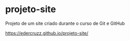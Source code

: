 # projeto-site
 Projeto de um site criado durante o curso de Git e GitHub

https://edercruzz.github.io/projeto-site/
